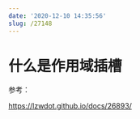 ```yaml
---
date: '2020-12-10 14:35:56'
slug: /27148
---
```


# 什么是作用域插槽

参考：

https://lzwdot.github.io/docs/26893/
 
 
 
 
 
 
 
 
 
 
 
 
 
 
 
 
 
 
 
 
 
 
 
 
 
